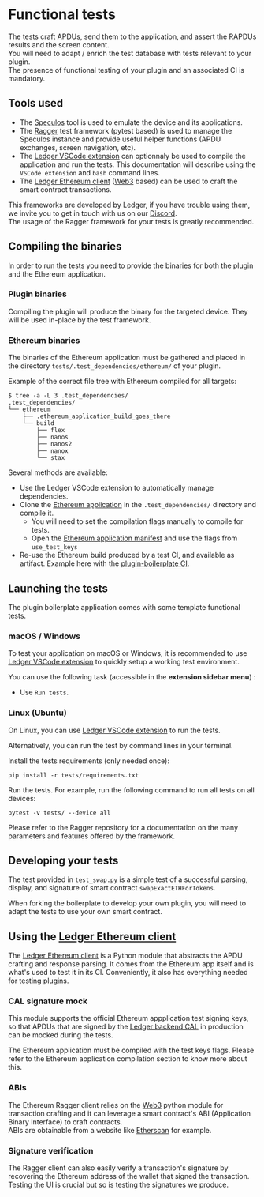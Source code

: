 # Functional tests

[//]: # (Comment)
[//]: # (This file when in the plugin-boilerplate repository is included in the Ethereum Plugin SDK Github page, keep that in mind when editing it.)

The tests craft APDUs, send them to the application, and assert the RAPDUs results and the screen content.<br/>
You will need to adapt / enrich the test database with tests relevant to your plugin.<br/>
The presence of functional testing of your plugin and an associated CI is mandatory.

## Tools used

- The [Speculos](https://github.com/LedgerHQ/speculos) tool is used to emulate the device and its applications.
- The [Ragger](https://github.com/LedgerHQ/ragger) test framework (pytest based) is used to manage the Speculos instance and provide useful helper functions (APDU exchanges, screen navigation, etc).
- The [Ledger VSCode extension](https://github.com/LedgerHQ/ledger-vscode-extension) can optionnaly be used to compile the application and run the tests. This documentation will describe using the `VSCode extension` and `bash` command lines.
- The [Ledger Ethereum client](https://pypi.org/project/ledger-app-clients.ethereum/) ([Web3](https://pypi.org/project/web3/) based) can be used to craft the smart contract transactions.

This frameworks are developed by Ledger, if you have trouble using them, we invite you to get in touch with us on our [Discord](https://developers.ledger.com/contact/).<br/>
The usage of the Ragger framework for your tests is greatly recommended.

## Compiling the binaries

In order to run the tests you need to provide the binaries for both the plugin and the Ethereum application.

### Plugin binaries

Compiling the plugin will produce the binary for the targeted device. They will be used in-place by the test framework.

### Ethereum binaries

The binaries of the Ethereum application must be gathered and placed in the directory `tests/.test_dependencies/ethereum/` of your plugin.

Example of the correct file tree with Ethereum compiled for all targets:
```shell
$ tree -a -L 3 .test_dependencies/
.test_dependencies/
└── ethereum
    ├── .ethereum_application_build_goes_there
    └── build
        ├── flex
        ├── nanos
        ├── nanos2
        ├── nanox
        └── stax
```

Several methods are available:

- Use the Ledger VSCode extension to automatically manage dependencies.
- Clone the [Ethereum application](https://github.com/LedgerHQ/app-ethereum) in the `.test_dependencies/` directory and compile it.
	- You will need to set the compilation flags manually to compile for tests.
	- Open the [Ethereum application manifest](https://github.com/LedgerHQ/app-ethereum/blob/develop/ledger_app.toml) and use the flags from `use_test_keys`
- Re-use the Ethereum build produced by a test CI, and available as artifact. Example here with the [plugin-boilerplate CI](https://github.com/LedgerHQ/app-plugin-boilerplate/actions/workflows/build_and_functional_tests.yml).


## Launching the tests

The plugin boilerplate application comes with some template functional tests.


### macOS / Windows

To test your application on macOS or Windows, it is recommended to use [Ledger VSCode extension](https://github.com/LedgerHQ/ledger-vscode-extension) to quickly setup a working test environment.

You can use the following task (accessible in the **extension sidebar menu**) :

* Use `Run tests`.

### Linux (Ubuntu)

On Linux, you can use [Ledger VSCode extension](https://github.com/LedgerHQ/ledger-vscode-extension) to run the tests.

Alternatively, you can run the test by command lines in your terminal.

Install the tests requirements (only needed once):

```shell
pip install -r tests/requirements.txt
```

Run the tests. For example, run the following command to run all tests on all devices:

```shell
pytest -v tests/ --device all
```

Please refer to the Ragger repository for a documentation on the many parameters and features offered by the framework.


## Developing your tests

The test provided in `test_swap.py` is a simple test of a successful parsing, display, and signature of smart contract `swapExactETHForTokens`.

When forking the boilerplate to develop your own plugin, you will need to adapt the tests to use your own smart contract.


## Using the [Ledger Ethereum client](https://pypi.org/project/ledger-app-clients.ethereum/)

The [Ledger Ethereum client](https://pypi.org/project/ledger-app-clients.ethereum/) is a Python module that abstracts the APDU crafting and response parsing. It comes from the Ethereum app itself and is what's used to test it in its CI. Conveniently, it also has everything needed for testing plugins.

### CAL signature mock

This module supports the official Ethereum appplication test signing keys, so that APDUs that are signed by the [Ledger backend CAL](https://github.com/LedgerHQ/ledger-live/tree/develop/libs/ledgerjs/packages/cryptoassets) in production can be mocked during the tests.

The Ethereum application must be compiled with the test keys flags. Please refer to the Ethereum application compilation section to know more about this.

### ABIs

The Ethereum Ragger client relies on the [Web3](https://pypi.org/project/web3/) python module for transaction crafting and it can leverage a smart contract's ABI (Application Binary Interface) to craft contracts.<br/>
ABIs are obtainable from a website like [Etherscan](https://etherscan.io/) for example.

### Signature verification

The Ragger client can also easily verify a transaction's signature by recovering the Ethereum address of the wallet that signed the transaction.<br/>
Testing the UI is crucial but so is testing the signatures we produce.
